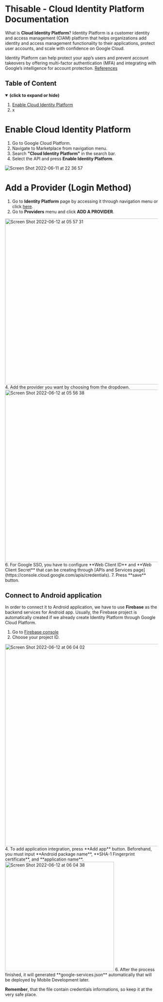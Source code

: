 # Thisable - Cloud Identity Platform Documentation

What is **Cloud Identity Platform**? Identity Platform is a customer identity and access management (CIAM) platform that helps organizations add identity and access management functionality to their applications, protect user accounts, and scale with confidence on Google Cloud.

Identity Platform can help protect your app’s users and prevent account takeovers by offering multi-factor authentication (MFA) and integrating with Google’s intelligence for account protection. [References](https://cloud.google.com/identity-platform)

## Table of Content

<details open>
<summary><b>(click to expand or hide)</b></summary>
<!-- MarkdownTOC -->

1. [Enable Cloud Identity Platform](#enable-identity-platform)
1. x
  
<!-- /MarkdownTOC -->
</details>

<a id="enable-identity-platform"></a>
# Enable Cloud Identity Platform

1. Go to Google Cloud Platform.
2. Navigate to Marketplace from navigation menu.
3. Search **"Cloud Identity Platform"** in the search bar.
4. Select the API and press **Enable Identity Platform**.

![Screen Shot 2022-06-11 at 22 36 57](https://user-images.githubusercontent.com/50565813/173196024-a13c3f0e-d401-49d2-a5c9-f5e1406f8455.png)

<a id="add-provider"></a>
# Add a Provider (Login Method)

1. Go to **Identity Platform** page by accessing it through navigation menu or click [here](https://console.cloud.google.com/customer-identity/).
2. Go to **Providers** menu and click **ADD A PROVIDER**.
<img width="545" alt="Screen Shot 2022-06-12 at 05 57 31" src="https://user-images.githubusercontent.com/50565813/173207483-5ec2747b-3769-4024-875c-edad8ba17de7.png">
4. Add the provider you want by choosing from the dropdown.
<img width="566" alt="Screen Shot 2022-06-12 at 05 56 38" src="https://user-images.githubusercontent.com/50565813/173207461-cde7455f-fd4d-402b-8d58-8640d0fcf7c4.png">
6. For Google SSO, you have to configure **Web Client ID** and **Web Client Secret** that can be creating through [APIs and Services page](https://console.cloud.google.com/apis/credentials).
7. Press **save** button.

## Connect to Android application

In order to connect it to Android application, we have to use **Firebase** as the backend services for Android app. Usually, the Firebase project is automatically created if we already create Identity Platform through Google Cloud Platform. 

1. Go to [Firebase console](https://console.firebase.google.com)
2. Choose your project ID.
<img width="664" alt="Screen Shot 2022-06-12 at 06 04 02" src="https://user-images.githubusercontent.com/50565813/173207672-4bf58441-2bb3-4a3c-bc3e-4846ffc6a090.png">
4. To add application integration, press **Add app** button. Beforehand, you must input **Android package name**, **SHA-1 Fingerprint certificate**, and **application name**.
<img width="359" alt="Screen Shot 2022-06-12 at 06 04 38" src="https://user-images.githubusercontent.com/50565813/173207682-cd7f1f60-19c4-44de-9b08-5ca32af8afc1.png">
6. After the process finished, it will generated **google-services.json** automatically that will be deployed by Mobile Development later.

**Remember**, that the file contain credentials informations, so keep it at the very safe place.










